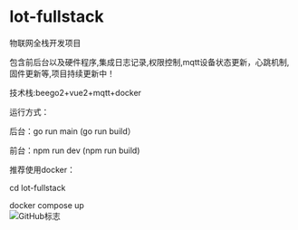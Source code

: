# lot-fullstack
物联网全栈开发项目  

包含前后台以及硬件程序,集成日志记录,权限控制,mqtt设备状态更新，心跳机制,固件更新等,项目持续更新中！  

技术栈:beego2+vue2+mqtt+docker  

运行方式：  

  后台：go run main (go run build）  
  
  前台：npm run dev (npm run build)  
  
  推荐使用docker：  
  
  cd lot-fullstack  
  
  docker compose up  
  ![GitHub标志](https://github.githubassets.com/images/modules/logos_page/Octocat.png)


